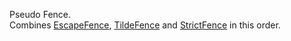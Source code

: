 Pseudo Fence.  
Combines [EscapeFence](/classes/fences.escapefence.html), [TildeFence](/classes/fences.tildefence.html) and [StrictFence](/classes/fences.strictfence.html) in this order.  
